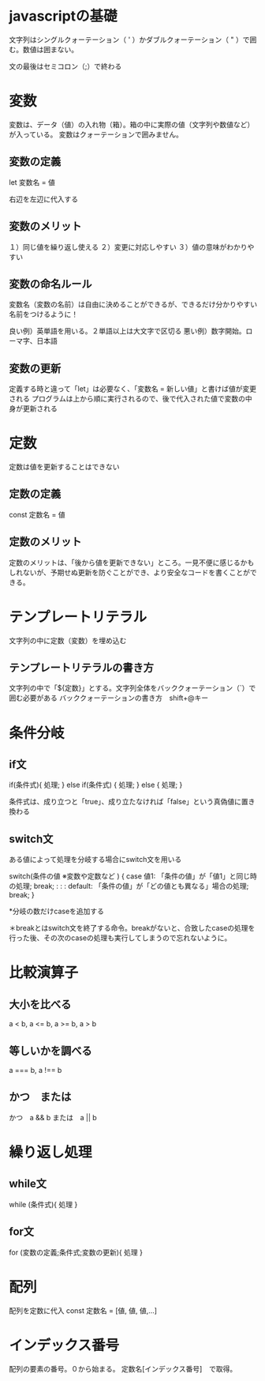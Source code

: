 # javascriptの基礎
文字列はシングルクォーテーション（ ' ）かダブルクォーテーション（ " ）で囲む。数値は囲まない。

文の最後はセミコロン（;）で終わる

# 変数
変数は、データ（値）の入れ物（箱）。箱の中に実際の値（文字列や数値など）が入っている。
変数はクォーテーションで囲みません。

## 変数の定義
let 変数名 = 値

右辺を左辺に代入する

## 変数のメリット
１）同じ値を繰り返し使える
２）変更に対応しやすい
３）値の意味がわかりやすい

## 変数の命名ルール
変数名（変数の名前）は自由に決めることができるが、できるだけ分かりやすい名前をつけるように！

良い例）英単語を用いる。２単語以上は大文字で区切る
悪い例）数字開始。ローマ字、日本語

## 変数の更新
定義する時と違って「let」は必要なく、「変数名 = 新しい値」と書けば値が変更される
プログラムは上から順に実行されるので、後で代入された値で変数の中身が更新される


# 定数
定数は値を更新することはできない

## 定数の定義
const 定数名 = 値

## 定数のメリット
定数のメリットは、「後から値を更新できない」ところ。一見不便に感じるかもしれないが、予期せぬ更新を防ぐことができ、より安全なコードを書くことができる。

# テンプレートリテラル
文字列の中に定数（変数）を埋め込む

## テンプレートリテラルの書き方
文字列の中で「${定数}」とする。文字列全体をバッククォーテーション（`）で囲む必要がある
バッククォーテーションの書き方　shift+@キー

# 条件分岐
## if文
if(条件式){
  処理;
} else if(条件式) {
  処理;
} else {
  処理;
}

条件式は、成り立つと「true」、成り立たなければ「false」という真偽値に置き換わる

## switch文
ある値によって処理を分岐する場合にswitch文を用いる

switch(条件の値 ※変数や定数など ) { 
  case 値1:
    「条件の値」が「値1」と同じ時の処理;
    break;
  :
  :
  :
  default:
    「条件の値」が「どの値とも異なる」場合の処理;
    break;
}

*分岐の数だけcaseを追加する

＊breakとはswitch文を終了する命令。breakがないと、合致したcaseの処理を行った後、その次のcaseの処理も実行してしまうので忘れないように。

# 比較演算子
## 大小を比べる
a < b, a <= b, a >= b, a > b

## 等しいかを調べる
a === b, a !== b

## かつ　または
かつ　a && b
または　a || b

# 繰り返し処理
## while文
while (条件式){
  処理
}

## for文
for (変数の定義;条件式;変数の更新){
  処理
}

# 配列
配列を定数に代入
const 定数名 = [値, 値, 値,...]

# インデックス番号
配列の要素の番号。０から始まる。
定数名[インデックス番号]　で取得。
